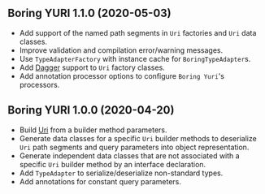 ## Boring YURI 1.1.0 (2020-05-03)

* Add support of the named path segments in `Uri` factories and `Uri` data classes.
* Improve validation and compilation error/warning messages.
* Use `TypeAdapterFactory` with instance cache for `BoringTypeAdapter`s.
* Add [Dagger][2] support to `Uri` factory classes.
* Add annotation processor options to configure `Boring Yuri`'s processors. 

## Boring YURI 1.0.0 (2020-04-20)

* Build [Uri][1] from a builder method parameters.
* Generate data classes for a specific `Uri` builder methods to deserialize `Uri` path segments
  and query parameters into object representation.
* Generate independent data classes that are not associated with a specific `Uri` builder method
  by an interface declaration.
* Add `TypeAdapter` to serialize/deserialize non-standard types.
* Add annotations for constant query parameters.

[1]: https://developer.android.com/reference/android/net/Uri
[2]: https://github.com/google/dagger/
